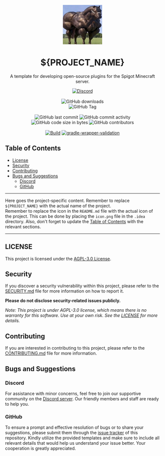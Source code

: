<p align="center">
    <img height="128" src=".idea/icon.png" alt="Icon of the Project">
</p>

<h1 align="center">${PROJECT_NAME}</h1>

<p align="center">A template for developing open-source plugins for the Spigot Minecraft server.</p>

<div align="center">
    <a href="https://lyzev.github.io/discord"><img src="https://img.shields.io/discord/610120595765723137?logo=discord" alt="Discord"/></a>
    <br><br>
    <img src="https://img.shields.io/github/downloads/Lyzev/${PROJECT_NAME}/total" alt="GitHub downloads"/>
    <br>
    <img alt="GitHub Tag" src="https://img.shields.io/github/v/tag/Lyzev/${PROJECT_NAME}?include_prereleases&sort=date&color=orange">
    <br><br>
    <img src="https://img.shields.io/github/last-commit/Lyzev/${PROJECT_NAME}" alt="GitHub last commit"/>
    <img src="https://img.shields.io/github/commit-activity/w/Lyzev/${PROJECT_NAME}" alt="GitHub commit activity"/>
    <br>
    <img src="https://img.shields.io/github/languages/code-size/Lyzev/${PROJECT_NAME}" alt="GitHub code size in bytes"/>
    <img src="https://img.shields.io/github/contributors/Lyzev/${PROJECT_NAME}" alt="GitHub contributors"/>
    <br><br>
    <a href="https://github.com/Lyzev/${PROJECT_NAME}/actions/workflows/build.yml"><img src="https://github.com/Lyzev/${PROJECT_NAME}/actions/workflows/build.yml/badge.svg" alt="Build"/></a>
    <a href="https://github.com/Lyzev/${PROJECT_NAME}/actions/workflows/gradle-wrapper-validation.yml"><img src="https://github.com/Lyzev/${PROJECT_NAME}/actions/workflows/gradle-wrapper-validation.yml/badge.svg" alt="gradle-wrapper-validation"/></a>
</div>

## Table of Contents

- [License](#license)
- [Security](#security)
- [Contributing](#contributing)
- [Bugs and Suggestions](#bugs-and-suggestions)
  - [Discord](#discord)
  - [GitHub](#github)

---

Here goes the project-specific content. Remember to replace `${PROJECT_NAME}` with the actual name of the project.  
Remember to replace the icon in the `README.md` file with the actual icon of the project. This can be done by placing the `icon.png` file in the `.idea` directory.
Also, don't forget to update the [Table of Contents](#table-of-contents) with the relevant sections.

---

## LICENSE

This project is licensed under the [AGPL-3.0 License](LICENSE).

## Security

If you discover a security vulnerability within this project, please refer to the [SECURITY.md](SECURITY.md) file for
more information on how to report it.

**Please do not disclose security-related issues publicly.**

*Note: This project is under AGPL-3.0 license, which means there is no warranty for this software. Use at your own risk. See the [LICENSE](LICENSE) for more details.*

## Contributing

If you are interested in contributing to this project, please refer to the [CONTRIBUTING.md](CONTRIBUTING.md) file for
more information.

## Bugs and Suggestions

### Discord

For assistance with minor concerns, feel free to join our supportive community on
the [Discord server](https://lyzev.dev/discord). Our friendly members and staff are ready to help you.

### GitHub

To ensure a prompt and effective resolution of bugs or to share your suggestions, please submit them through
the [issue tracker](https://github.com/Lyzev/${PROJECT_NAME}/issues) of this repository. Kindly utilize the provided templates
and make sure to include all relevant details that would help us understand your issue better. Your cooperation is
greatly appreciated.
